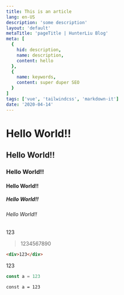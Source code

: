 ```yaml
---
title: This is an article
lang: en-US
description: 'some description'
layout: 'default'
metaTitle: 'pageTitle | HunterLiu Blog'
meta: [
  {
    hid: description,
    name: description,
    content: hello
  },
  {
    name: keywords,
    content: super duper SEO
  }
]
tags: ['vue', 'tailwindcss', 'markdown-it']
date: '2020-04-14'
---
```


# Hello World!!

## Hello World!!

### Hello World!!

#### Hello World!!

##### Hello World!!

###### Hello World!!

123

> 1234567890

```html
<div>123</div>
```

123

```js
const a = 123
```

```
const a = 123
```